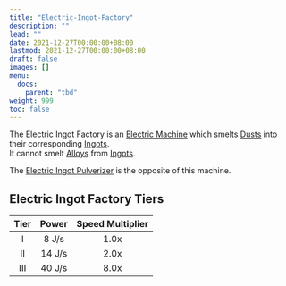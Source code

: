 ```yaml
---
title: "Electric-Ingot-Factory"
description: ""
lead: ""
date: 2021-12-27T00:00:00+08:00
lastmod: 2021-12-27T00:00:00+08:00
draft: false
images: []
menu: 
  docs:
    parent: "tbd"
weight: 999
toc: false
---
```


The Electric Ingot Factory is an [Electric Machine](/docs/slimefun/electric-machines) which smelts [Dusts](/docs/slimefun/dusts) into their corresponding [Ingots](/docs/slimefun/ingots).  
It cannot smelt [Alloys](/docs/slimefun/ingots#alloys) from [Ingots](/docs/slimefun/ingots).

The [Electric Ingot Pulverizer](/docs/slimefun/electric-ingot-pulverizer) is the opposite of this machine.

## Electric Ingot Factory Tiers

| Tier | Power  | Speed Multiplier |
| :--: | :----: | :--------------: |
| I    | 8 J/s  | 1.0x             |
| II   | 14 J/s | 2.0x             |
| III  | 40 J/s | 8.0x             |
